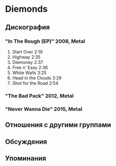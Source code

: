 # Diemonds



## Дискография

### "In The Rough (EP)" 2008, Metal

1. Start Over 2:19
2. Highway 2:35
3. Diemoney 2:37
4. Free n' Easy 2:36
5. White Walls 3:25
6. Head in the Clouds 3:29
7. Shot for the Road 2:54

### "The Bad Pack" 2012, Metal



### "Never Wanna Die" 2015, Metal




## Отношения с другими группами


## Обсуждения


## Упоминания

